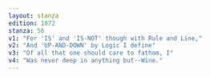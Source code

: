 ```yaml
---
layout: stanza
edition: 1872
stanza: 56
v1: "For 'IS' and 'IS-NOT' though with Rule and Line,"
v2: "And 'UP-AND-DOWN' by Logic I define"
v3: "Of all that one should care to fathom, I"
v4: "Was never deep in anything but--Wine."
---
```

